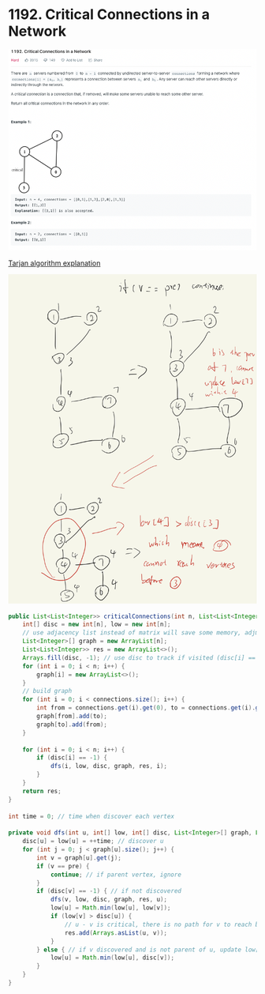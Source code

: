 # 1192. Critical Connections in a Network

![Untitled](1192%20Critical%20Connections%20in%20a%20Network%2028428cfc59d8494b868a422247d5c08b/Untitled.png)

[Tarjan algorithm explanation](https://www.youtube.com/watch?v=wUgWX0nc4NY&t=14s)

![Untitled](1192%20Critical%20Connections%20in%20a%20Network%2028428cfc59d8494b868a422247d5c08b/Untitled%201.png)

```java
public List<List<Integer>> criticalConnections(int n, List<List<Integer>> connections) {
	int[] disc = new int[n], low = new int[n];
	// use adjacency list instead of matrix will save some memory, adjmatrix will cause MLE
	List<Integer>[] graph = new ArrayList[n];
	List<List<Integer>> res = new ArrayList<>();
	Arrays.fill(disc, -1); // use disc to track if visited (disc[i] == -1)
	for (int i = 0; i < n; i++) {
		graph[i] = new ArrayList<>();
	}
	// build graph
	for (int i = 0; i < connections.size(); i++) {
		int from = connections.get(i).get(0), to = connections.get(i).get(1);
		graph[from].add(to);
		graph[to].add(from);
	}

	for (int i = 0; i < n; i++) {
		if (disc[i] == -1) {
			dfs(i, low, disc, graph, res, i);
		}
	}
	return res;
}

int time = 0; // time when discover each vertex

private void dfs(int u, int[] low, int[] disc, List<Integer>[] graph, List<List<Integer>> res, int pre) {
	disc[u] = low[u] = ++time; // discover u
	for (int j = 0; j < graph[u].size(); j++) {
		int v = graph[u].get(j);
		if (v == pre) {
			continue; // if parent vertex, ignore
		}
		if (disc[v] == -1) { // if not discovered
			dfs(v, low, disc, graph, res, u);
			low[u] = Math.min(low[u], low[v]);
			if (low[v] > disc[u]) {
				// u - v is critical, there is no path for v to reach back to u or previous vertices of u
				res.add(Arrays.asList(u, v));
			}
		} else { // if v discovered and is not parent of u, update low[u], cannot use low[v] because u is not subtree of v
			low[u] = Math.min(low[u], disc[v]);
		}
	}
}
```